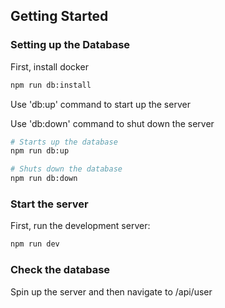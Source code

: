 ## Getting Started

### Setting up the Database

First, install docker

```bash
npm run db:install
```

Use 'db:up' command to start up the server

Use 'db:down' command to shut down the server

```bash
# Starts up the database
npm run db:up

# Shuts down the database
npm run db:down
```

### Start the server

First, run the development server:

```bash
npm run dev
```

### Check the database

Spin up the server and then navigate to /api/user
